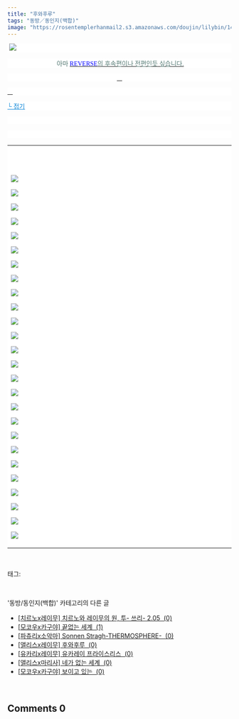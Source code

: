 ```yaml
---
title: "후와후루"
tags: "동방／동인지(백합)"
image: "https://rosentemplerhanmail2.s3.amazonaws.com/doujin/lilybin/1417/001.jpg"
---
```

<div class="article">
<div class="area_view">
<p style="text-align: justify; background: white"><span style="color:#557a74; font-family:돋움"> <img src="{{ site.imgserver12 }}/lilybin/1417/001.jpg"/> 
</span></p><p style="text-align: center; background: white"><span style="font-family:돋움"><span style="color:#557a74"> 아마 <a href="http://blog.naver.com/cjb0236/150160851725" target="_blank"></a></span><a href="http://blog.naver.com/cjb0236/150160851725" target="_blank"><span style="color:blue">REVERSE</span><span style="color:#557a74">의 후속편이나 전편인듯 싶습니다.
</span></a></span></p><p style="text-align: center; background: white"><a href="http://blog.naver.com/cjb0236/150160851725" target="_blank"> 
 </a></p><p style="text-align: justify; background: white"><a href="http://blog.naver.com/cjb0236/150160851725" target="_blank"> 
 </a></p><p style="text-align: justify; background: white"><a href="http://blog.naver.com/PostView.nhn?blogId=cjb0236&amp;logNo=150160852829&amp;parentCategoryNo=&amp;categoryNo=41&amp;viewDate=&amp;isShowPopularPosts=false&amp;from=postView"><span style="color:#0482d6; font-family:돋움; text-decoration:underline">└ 접기</span></a><span style="color:#557a74; font-family:돋움">
</span></p><p style="text-align: justify; background: white"> 
 </p><p style="text-align: justify; background: white"> 
 </p><div><table border="0" style="border-collapse:collapse; background: white"><colgroup><col style="width:863px"/></colgroup><tbody valign="top"><tr><td valign="middle"><p style="text-align: justify"><span style="color:#557a74; font-family:돋움; font-size:10pt"><br/><br/><br/><img src="{{ site.imgserver12 }}/lilybin/1417/002.jpg"/><br/><br/><img src="{{ site.imgserver12 }}/lilybin/1417/003.jpg"/><br/><br/><img src="{{ site.imgserver12 }}/lilybin/1417/004.jpg"/><br/><br/><img src="{{ site.imgserver12 }}/lilybin/1417/005.jpg"/><br/><br/><img src="{{ site.imgserver12 }}/lilybin/1417/006.jpg"/><br/><br/><img src="{{ site.imgserver12 }}/lilybin/1417/007.jpg"/><br/><br/><img src="{{ site.imgserver12 }}/lilybin/1417/008.jpg"/><br/><br/><img src="{{ site.imgserver12 }}/lilybin/1417/009.jpg"/><br/><br/><img src="{{ site.imgserver12 }}/lilybin/1417/010.jpg"/><br/><br/><img src="{{ site.imgserver12 }}/lilybin/1417/011.jpg"/><br/><br/><img src="{{ site.imgserver12 }}/lilybin/1417/012.jpg"/><br/><br/><img src="{{ site.imgserver12 }}/lilybin/1417/013.jpg"/><br/><br/><img src="{{ site.imgserver12 }}/lilybin/1417/014.jpg"/><br/><br/><img src="{{ site.imgserver12 }}/lilybin/1417/015.jpg"/><br/><br/><img src="{{ site.imgserver12 }}/lilybin/1417/016.jpg"/><br/><br/><img src="{{ site.imgserver12 }}/lilybin/1417/017.jpg"/><br/><br/><img src="{{ site.imgserver12 }}/lilybin/1417/018.jpg"/><br/><br/><img src="{{ site.imgserver12 }}/lilybin/1417/019.jpg"/><br/><br/><img src="{{ site.imgserver12 }}/lilybin/1417/020.jpg"/><br/><br/><img src="{{ site.imgserver12 }}/lilybin/1417/021.jpg"/><br/><br/><img src="{{ site.imgserver12 }}/lilybin/1417/022.jpg"/><br/><br/><img src="{{ site.imgserver12 }}/lilybin/1417/023.jpg"/><br/><br/><img src="{{ site.imgserver12 }}/lilybin/1417/024.jpg"/><br/><br/><img src="{{ site.imgserver12 }}/lilybin/1417/025.jpg"/><br/><br/><img src="{{ site.imgserver12 }}/lilybin/1417/026.jpg"/><br/><br/><img src="{{ site.imgserver12 }}/lilybin/1417/027.jpg"/></span></p></td></tr></tbody></table></div>
</div></div><br/>
<div class="tagTrail">
<p>태그: </p>
<ul>
</ul>
</div><br/>
<div class="another">
<p>'동방/동인지(백합)' 카테고리의 다른 글</p>
<ul>
<li><a href="/lilybin_1420">
[치르노x레이무] 치르노와 레이무의 원, 투- 쓰리- 2.05  (0)
</a></li>
<li><a href="/lilybin_1419">
[모코우x카구야] 끝없는 세계  (1)
</a></li>
<li><a href="/lilybin_1418">
[파츄리x소악마] Sonnen Stragh-THERMOSPHERE-  (0)
</a></li>
<li><a href="/lilybin_1417">
[앨리스x레이무] 후와후루  (0)
</a></li>
<li><a href="/lilybin_1416">
[유카리x레이무] 유카레이 프라이스리스  (0)
</a></li>
<li><a href="/lilybin_1415">
[앨리스x마리사] 네가 없는 세계  (0)
</a></li>
<li><a href="/lilybin_1414">
[모코우x카구야] 보이고 있는  (0)
</a></li>
</ul>
</div><br/>
<div class="comment">
<h2 class="bold">Comments <span id="commentCount1417">0</span></h2>
<div style="clear:both;">
<div id="entry1417Comment" style="display:block">
</div>
</div>
</div><br/>
<br/>
<p id="refer"></p>
<br/>

